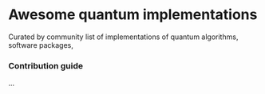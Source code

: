 Awesome quantum implementations
===============================

Curated by community list of implementations of quantum algorithms, software packages, 

### Contribution guide

...


